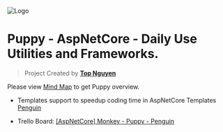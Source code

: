 ﻿![Logo](Puppy.ico)
# Puppy - AspNetCore - Daily Use Utilities and Frameworks.
> Project Created by [**Top Nguyen**](http://topnguyen.net)

Please view [Mind Map](https://github.com/stssoftware/Puppy/blob/master/[Puppy]%20Mind%20Map.pdf) to get Puppy overview.

- Templates support to speedup coding time in AspNetCore Templates [Penguin](https://github.com/stssoftware/Penguin)

- Trello Board: [[AspNetCore] Monkey - Puppy - Penguin](https://trello.com/b/6QCEBwcU)
